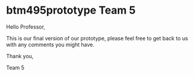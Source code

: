 # btm495prototype Team 5

Hello Professor,

This is our final version of our prototype, please feel free to get back to us with any comments you might have.

Thank you,

Team 5
